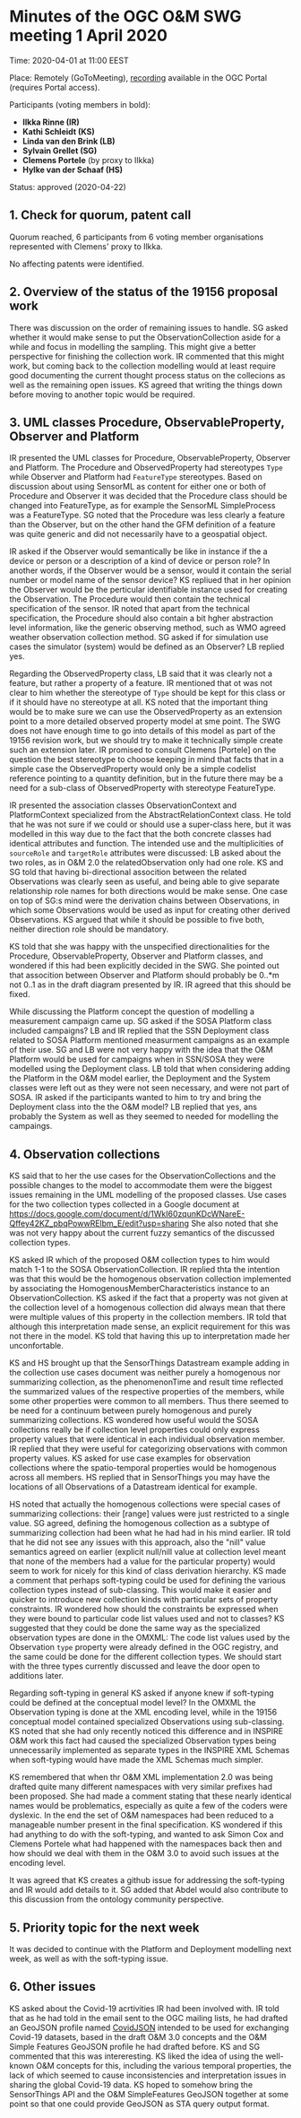 # Minutes of the OGC O&M SWG meeting 1 April 2020

Time: 2020-04-01 at 11:00 EEST

Place: Remotely (GoToMeeting), [recording](https://portal.ogc.org/files/?artifact_id=92818) available in the OGC Portal (requires Portal access).

Participants (voting members in bold):

* **Ilkka Rinne (IR)**
* **Kathi Schleidt (KS)**
* **Linda van den Brink (LB)**
* **Sylvain Grellet (SG)**
* **Clemens Portele** (by proxy to Ilkka)
* **Hylke van der Schaaf (HS)**

Status: approved (2020-04-22)

## 1. Check for quorum, patent call
Quorum reached, 6 participants from 6 voting member organisations represented with Clemens' proxy to Ilkka.

No affecting patents were identified.

## 2. Overview of the status of the 19156 proposal work

There was discussion on the order of remaining issues to handle. SG asked whether it would make sense to put the ObservationCollection aside for a while and focus in modelling the sampling. This might give a better perspective for finishing the collection work. IR commented that this might work, but coming back to the collection modelling would at least require good documenting the current thought process status on the collecions as well as the remaining open issues. KS agreed that writing the things down before moving to another topic would be required.

## 3. UML classes Procedure, ObservableProperty, Observer and Platform
IR presented the UML classes for Procedure, ObservableProperty, Observer and Platform. The Procedure and ObservedProperty had stereotypes ```Type``` while Observer and Platform had ```FeatureType``` stereotypes. Based on discussion about using SensorML as content for either one or both of Procedure and Observer it was decided that the Procedure class should be changed into FeatureType, as for example the SensorML SimpleProcess was a FeatureType. SG noted that the Procedure was less clearly a feature than the Observer, but on the other hand the GFM definition of a feature was quite generic and did not necessarily have to a geospatial object.

IR asked if the Observer would semantically be like in instance if the a device or person or a description of a kind of device or person role? In another words, if the Observer would be a sensor, would it contain the serial number or model name of the sensor device? KS repliued that in her opinion the Observer would be the perticular identifiable instance used for creating the Observation. The Procedure would then contain the technical specification of the sensor. IR noted that apart from the technical specification, the Procedure should also contain a bit hgher abstraction level information, like the generic observing method, such as WMO agreed weather observation collection method. SG asked if for simulation use cases the simulator (system) would be defined as an Observer? LB replied yes. 

Regarding the ObservedProperty class, LB said that it was clearly not a feature, but rather a property of a feature. IR mentioned that ot was not clear to him whether the stereotype of ```Type``` should be kept for this class or if it should have no stereotype at all. KS noted that the important thing would be to make sure we can use the ObservedProperty as an extension point to a more detailed observed property model at sme point. The SWG does not have enough time to go into details of this model as part of the 19156 revision work, but we should try to make it technically simple create such an extension later. IR promised to consult Clemens [Portele] on the question the best stereotype to choose keeping in mind that facts that in a simple case the ObservedProperty would only be a simple codelist reference pointing to a quantity definition, but in the future there may be a need for a sub-class of ObservedProperty with stereotype FeatureType.

IR presented the association classes ObservationContext and PlatformContext specialized from the AbstractRelationContext class. He told that he was not sure if we could or should use a super-class here, but it was modelled in this way due to the fact that the both concrete classes had identical attributes and function. The intended use and the multiplicities of ```sourceRole``` and ```targetRole``` attributes were discussed: LB asked about the two roles, as in O&M 2.0 the relatedObservation only had one role. KS and SG told that having bi-directional assocition between the related Observations was clearly seen as useful, and being able to give separate relationship role names for both directions would be make sense. One case on top of SG:s mind were the derivation chains between Observations, in which some Observations would be used as input for creating other derived Observations. KS argued that while it should be possible to five both, neither direction role should be mandatory. 

KS told that she was happy with the unspecified directionalities for the Procedure, ObservableProperty, Observer and Platform classes, and wondered if this had been explicitly decided in the SWG. She pointed out that assocition between Observer and Platform should probably be 0..*m not 0..1 as in the draft diagram presented by IR. IR agreed that this should be fixed.

While discussing the Platform concept the question of modelling a measurement campaign came up. SG asked if the SOSA Platform class included campaigns? LB and IR replied that the SSN Deployment class related to SOSA Platform mentioned measurment campaigns as an example of their use. SG and LB were not very happy with the idea that the O&M Platform would be used for campaigns when in SSN/SOSA they were modelled using the Deployment class. LB told that when considering adding the Platform in the O&M model earlier, the Deployment and the System classes were left out as they were not seen necessary, and were not part of SOSA. IR asked if the participants wanted to him to try and bring the Deployment class into the the O&M model? LB replied that yes, ans probably the System as well as they seemed to needed for modelling the campaings.   

## 4. Observation collections
KS said that to her the use cases for the ObservationCollections and the possible changes to the model to accommodate them were the biggest issues remaining in the UML modelling of the proposed classes. Use cases for the two collection types collected in a Google document at https://docs.google.com/document/d/1WkI60zqunKDcWNareE-Qffey42KZ_pbqPowwRElbm_E/edit?usp=sharing She also noted that she was not very happy about the current fuzzy semantics of the discussed collection types.

KS asked IR which of the proposed O&M collection types to him would match 1-1 to the SOSA ObservationCollection. IR replied thta the intention was that this would be the homogenous observation collection implemented by associating the HomogenousMemberCharacteristics instance to an ObservationCollection. KS asked if the fact that a property was not given at the collection level of a homogenous collection did always mean that there were multiple values of this property in the collection members. IR told that although this interpretation made sense, an explicit requirement for this was not there in the model. KS told that having this up to interpretation made her unconfortable.

KS and HS brought up that the SensorThings Datastream example adding in the collection use cases document was neither purely a homogenous nor summarizing collection, as the phenomenonTime and result time reflected the summarized values of the respective properties of the members, while some other properties were common to all members. Thus there seemed to be need for a continuum between purely homogenous and purely summarizing collections. KS wondered how useful would the SOSA collections really be if collection level properties could only express property values that were identical in each individual observation member. IR replied that they were useful for categorizing observations with common property values. KS asked for use case examples for observation collections where the spatio-temporal properties would be homogenous across all members. HS replied that in SensorThings you may have the locations of all Observations of a Datastream identical for example.

HS noted that actually the homogenous collections were special cases of summarizing collections: their [range] values were just restricted to a single value. SG agreed, defining the homogenous collection as a subtype of summarizing collection had been what he had had in his mind earlier. IR told that he did not see any issues with this approach, also the "nill" value semantics agreed on earlier (explicit null/nill value at collection level meant that none of the members had a value for the particular property) would seem to work for nicely for this kind of class derivation hierarchy. KS made a comment that perhaps soft-typing could be used for defining the various collection types instead of sub-classing. This would make it easier and quicker to introduce new collection kinds with particular sets of property constraints. IR wondered how should the constraints be expressed when they were bound to particular code list values used and not to classes? KS suggested that they could be done the same way as the specialized observation types are done in the OMXML: The code list values used by the Observation ```type``` property were already defined in the OGC registry, and the same could be done for the different collection types. We should start with the three types currently discussed and leave the door open to additions later.

Regarding soft-typing in general KS asked if anyone knew if soft-typing could be defined at the conceptual model level? In the OMXML the Observation typing is done at the XML encoding level, while in the 19156 conceptual model contained specialized Observations using sub-classing. KS noted that she had only recently noticed this difference and in INSPIRE O&M work this fact had caused the specialized Observation types being unnecessarily implemented as separate types in the INSPIRE XML Schemas when soft-typing would have made the XML Schemas much simpler.

KS remembered that when thr O&M XML implementation 2.0 was being drafted quite many different namespaces with very similar prefixes had been proposed. She had made a comment stating that these nearly identical names would be problematics, especially as quite a few of the coders were dyslexic. In the end the set of O&M namespaces had been reduced to a manageable number present in the final specification. KS wondered if this had anything to do with the soft-typing, and wanted to ask Simon Cox and Clemens Portele what had happened with the namespaces back then and how should we deal with them in the O&M 3.0 to avoid such issues at the encoding level.

It was agreed that KS creates a github issue for addressing the soft-typing and IR would add details to it. SG added that Abdel would also contribute to this discussion from the ontology community perspective.

## 5. Priority topic for the next week

It was decided to continue with the Platform and Deployment modelling next week, as well as with the soft-typing issue. 

## 6. Other issues

KS asked about the Covid-19 acrtivities IR had been involved with. IR told that as he had told in the email sent to the OGC mailing lists, he had drafted an GeoJSON profile named [CovidJSON](https://covidjson.org/) intended to be used for exchanging Covid-19 datasets, based in the draft O&M 3.0 concepts and the O&M Simple Features GeoJSON profile he had drafted before. KS and SG commented that this was intereresting. KS liked the idea of using the well-known O&M concepts for this, including the various temporal properties, the lack of which seemed to cause inconsistencies and interpretation issues in sharing the global Covid-19 data. KS hoped to somehow bring the SensorThings API and the O&M SimpleFeatures GeoJSON together at some point so that one could provide GeoJSON as STA query output format.

